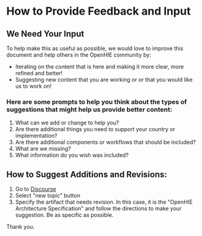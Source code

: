 # How to Provide Feedback and Input

## We Need Your Input 

To help make this as useful as possible, we would love to improve this document and help others in the OpenHIE community by:

* Iterating on the content that is here and making it more clear, more refined and better!  
* Suggesting new content that you are working or or that you would like us to work on! 

### Here are some prompts to help you think about the types of suggestions that might help us provide better content:  

1.  What can we add or change to help you?  
2. Are there additional things you need to support your country or implementation?  
3. Are there additional components or workflows that should be included?  
4. What are we missing?  
5. What information do you wish was included? 

## How to Suggest Additions and Revisions:

1. Go to [Discourse ](https://discourse.ohie.org/c/openhie-feedback/3)  
2. Select "new topic" button 
3. Specify the artifact that needs revision.  In this case, it is the "OpenHIE Architecture Specification" and follow the directions to make your suggestion.  Be as specific as possible.  

Thank you.  

